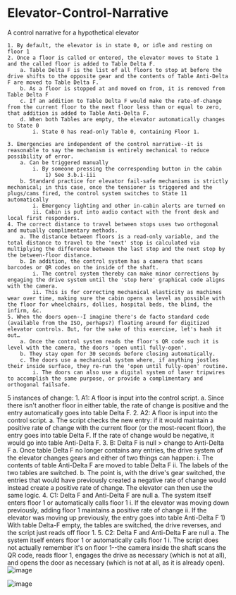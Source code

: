 # Elevator-Control-Narrative
A control narrative for a hypothetical elevator

	1. By default, the elevator is in state 0, or idle and resting on floor 1
	2. Once a floor is called or entered, the elevator moves to State 1 and the called floor is added to Table Delta F.
		a. Table Delta F is the list of all floors to stop at before the drive shifts to the opposite gear and the contents of Table Anti-Delta F are moved to Table Delta F.
		b. As a floor is stopped at and moved on from, it is removed from Table Delta F
		c. If an addition to Table Delta F would make the rate-of-change from the current floor to the next floor less than or equal to zero, that addition is added to Table Anti-Delta F.
		d. When both Tables are empty, the elevator automatically changes to State 0
			i. State 0 has read-only Table 0, containing Floor 1.
	
	3. Emergencies are independent of the control narrative--it is reasonable to say the mechanism is entirely mechanical to reduce possibility of error.
		a. Can be triggered manually 
			i. By someone pressing the corresponding button in the cabin
				1) See 3.b.i-iii
		b. Standard practice for elevator fail-safe mechanisms is strictly mechanical; in this case, once the tensioner is triggered and the plugs/cams fired, the control system switches to State 11 automatically
			i. Emergency lighting and other in-cabin alerts are turned on
			ii. Cabin is put into audio contact with the front desk and local first responders.							
	4. The correct distance to travel between stops uses two orthogonal and mutually complimentary methods.
		a. The distance between floors is a read-only variable, and the total distance to travel to the 'next' stop is calculated via multiplying the difference between the last stop and the next stop by the between-floor distance.
		b. In addition, the control system has a camera that scans barcodes or QR codes on the inside of the shaft.
			i. The control system thereby can make minor corrections by engaging the drive system until the 'stop here' graphical code aligns with the camera.
			ii. This is for correcting mechanical elasticity as machines wear over time, making sure the cabin opens as level as possible with the floor for wheelchairs, dollies, hospital beds, the blind, the infirm, &c.
	5. When the doors open--I imagine there's de facto standard code (available from the ISO, perhaps?) floating around for digitized elevator controls. But, for the sake of this exercise, let's hash it out…
		a. Once the control system reads the floor's QR code such it is level with the camera, the doors 'open until fully-open'.
		b. They stay open for 30 seconds before closing automatically.
		c. The doors use a mechanical system where, if anything jostles their inside surface, they re-run the 'open until fully-open' routine.
			i. The doors can also use a digital system of laser tripwires to accomplish the same purpose, or provide a complimentary and orthogonal failsafe.
			
5 instances of change:
	1. A1: A floor is input into the control script.
		a. Since there isn't another floor in either table, the rate of change is positive and the entry automatically goes into table Delta F.
	2. A2: A floor is input into the control script.
		a. The script checks the new entry: if it would maintain a positive rate of change with the current floor (or the most-recent floor), the entry goes into table Delta F. If the rate of change would be negative, it would go into table Anti-Delta F.
	3. B: Delta F is null > change to Anti-Delta F
		a. Once table Delta F no longer contains any entries, the drive system of the elevator changes gears and either of two things can happen:
			i. The contents of table Anti-Delta F are moved to table Delta F
			ii. The labels of the two tables are switched.
		b. The point is, with the drive's gear switched, the entries that would have previously created a negative rate of change would instead create a positive rate of change. The elevator can then use the same logic.
	4. C1: Delta F and Anti-Delta F are null
		a. The system itself enters floor 1 or automatically calls floor 1
			i. If the elevator was moving down previously, adding floor 1 maintains a positive rate of change
			ii. If the elevator was moving up previously, the entry goes into table Anti-Delta F
				1) With table Delta-F empty, the tables are switched, the drive reverses, and the script just reads off floor 1.
	5. C2: Delta F and Anti-Delta F are null
		a. The system itself enters floor 1 or automatically calls floor 1
			i. The script does not actually remember it's on floor 1--the camera inside the shaft scans the QR code, reads floor 1, engages the drive as necessary (which is not at all), and opens the door as necessary (which is not at all, as it is already open).
![image](https://user-images.githubusercontent.com/81997990/126216934-811ac08f-0b55-4f92-9958-d3031dd40051.png)
	
![image](https://user-images.githubusercontent.com/81997990/126215997-f0a98242-fa0f-41a3-8514-deb9d5ef1790.png)
